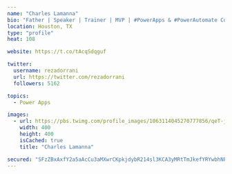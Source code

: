 ```yaml
---
name: "Charles Lamanna"
bio: "Father | Speaker | Trainer | MVP | #PowerApps & #PowerAutomate Community Super User | YouTuber Right-pointing triangle http://youtube.com/c/rezadorrani | Learn - Share - Clockwise rightwards and leftwards open circle arrows"
location: Houston, TX
type: "profile"
heat: 108

website: https://t.co/tAcqSdqguf

twitter:
  username: rezadorrani
  url: https://twitter.com/rezadorrani
  followers: 5162

topics:
  - Power Apps

images:
  - url: https://pbs.twimg.com/profile_images/1063114045270777856/qeT-jpWr_400x400.jpg
    width: 400
    height: 400
    isCached: true
    title: "Charles Lamanna"

secured: "SFzZBxAxfY2a5aAcCu3aMXwrCKpkjdybR214sl3KCA3yMRtTmJkefYRYwbhNPx97LT2OwaKhQ9xyJp1HQY9pevBTodJwYmLTW+ElY5QArmmJUeWqh6YvQgfZOVDN5X87r5ATKuT7559dT6IN59KJSfbgYAEFwS7Vmp3xnHY6NC8ggQ48AS8Vz8pyw/4U33ZWWbzag7eWkF93IazltYoeDSmea9ypmdCfMYQ4z+aucy4nYHxratEmjf/HSowRJOKyRUI4jMQmiSDu3Rj/qrRW6fU5+0S25I1jakpus4I/ccoJHi29BbA7jppNQHVGjF7PoQ1nzl+CrVylEJKjjTx6MjyFPflxLM3wmJDSY5uqHSQgzoxep24HFKrsfflzAYIU+C/ldWt9QVOzZgJcXEHaCf5Laa7zKePEAdUgqOJDZQs=;ybd8zNVzZ7Kk1NoKvs6dVQ=="
---
```


